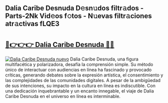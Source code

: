 ## Dalia Caribe Desnuda D𝚎sn𝚞dos filtr𝚊dos - Parts-2Nk Vid𝚎os f𝚘tos - N𝚞evas filtr𝚊ciones atr𝚊ctivas fLQE3

# <h2><a href="http://mbbwo8y.tromn.icu/?c=Dalia+Caribe+Desnuda">🔗👉👉👉 Dalia Caribe Desnuda 🔗🔗</a></h2>

[![Dalia Caribe Desnuda nuevo](https://i.imgur.com/pEAQMta.gif)](http://mbbwo8y.tromn.icu/?c=Dalia+Caribe+Desnuda)
Dalia Caribe Desnuda, una figura multifacética y polarizadora, desafía la comprensión simple. Su método único de interactuar con audiencias en línea ha fascinado y provocado críticas, generando debates sobre la expresión artística, el consentimiento y las complejidades de las comunidades digitales. A pesar de la ambigüedad de sus intenciones, su impacto en la cultura en línea es indiscutible. Con una dedicación inquebrantable y un encanto innegable, el viaje de Dalia Caribe Desnuda en el universo en línea es interminable.

